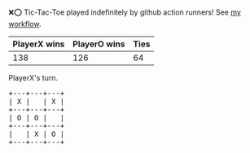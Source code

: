 :x::o: Tic-Tac-Toe played indefinitely by github action runners! See [my workflow](.github/workflows/play.yaml).

|PlayerX wins|PlayerO wins|Ties|
|-|-|-|
|138|126|64|

PlayerX's turn.

<pre>
+---+---+---+
| X |   | X |
+---+---+---+
| O | O |   |
+---+---+---+
|   | X | O |
+---+---+---+
</pre>
